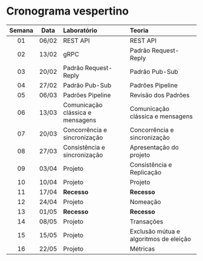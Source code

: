 # Cronograma vespertino

| **Semana** | **Data** | **Laboratório**                  | **Teoria**                             |
|:----------:|:--------:|:---------------------------------|:---------------------------------------|
|     01     |   06/02  | REST API                         | REST API                               |
|     02     |   13/02  | gRPC                             | Padrão Request-Reply                   |
|     03     |   20/02  | Padrão Request-Reply             | Padrão Pub-Sub                         |
|     04     |   27/02  | Padrão Pub-Sub                   | Padrões Pipeline                       |
|     05     |   06/03  | Padrões Pipeline                 | Revisão dos Padrões                    |
|     06     |   13/03  | Comunicação clássica e mensagens | Comunicação clássica e mensagens       |
|     07     |   20/03  | Concorrência e sincronização     | Concorrência e sincronização           |
|     08     |   27/03  | Consistência e sincronização     | Apresentação do projeto                |
|     09     |   03/04  | Projeto                          | Consistência e Replicação              |
|     10     |   10/04  | Projeto                          | Projeto                                |
|     11     |   17/04  | **Recesso**                      | **Recesso**                            |
|     12     |   24/04  | Projeto                          | Nomeação                               |
|     13     |   01/05  | **Recesso**                      | **Recesso**                            |
|     14     |   08/05  | Projeto                          | Transações                             |
|     15     |   15/05  | Projeto                          | Exclusão mútua e algoritmos de eleição |
|     16     |   22/05  | Projeto                          | Métricas                               |

